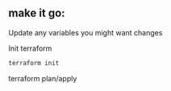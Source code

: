 ## make it go:

Update any variables you might want changes

Init terraform
```bash
terraform init
```

terraform plan/apply